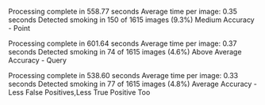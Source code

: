 Processing complete in 558.77 seconds
Average time per image: 0.35 seconds
Detected smoking in 150 of 1615 images (9.3%)
Medium Accuracy - Point


Processing complete in 601.64 seconds
Average time per image: 0.37 seconds
Detected smoking in 74 of 1615 images (4.6%)
Above Average Accuracy - Query

Processing complete in 538.60 seconds
Average time per image: 0.33 seconds
Detected smoking in 77 of 1615 images (4.8%)
Average Accuracy - Less False Positives,Less True Positive Too